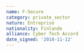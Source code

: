 ```yaml
---
name: F-Secure
category: private_sector
nature: Entreprise
nationality: Finlande
alliance: Cyber Tech Accord
date_signed: '2018-11-12'
---
```

    
